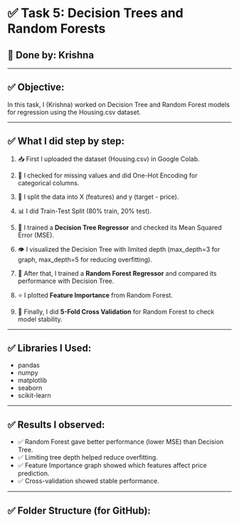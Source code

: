 # ✅ Task 5: Decision Trees and Random Forests

## 📌 Done by: Krishna

---

## ✅ Objective:
In this task, I (Krishna) worked on Decision Tree and Random Forest models for regression using the Housing.csv dataset.

---

## ✅ What I did step by step:

1. 📥 First I uploaded the dataset (Housing.csv) in Google Colab.

2. 🧹 I checked for missing values and did One-Hot Encoding for categorical columns.

3. 🧪 I split the data into X (features) and y (target - price).

4. 📊 I did Train-Test Split (80% train, 20% test).

5. 🌳 I trained a **Decision Tree Regressor** and checked its Mean Squared Error (MSE).

6. 👁 I visualized the Decision Tree with limited depth (max_depth=3 for graph, max_depth=5 for reducing overfitting).

7. 🌲 After that, I trained a **Random Forest Regressor** and compared its performance with Decision Tree.

8. ⭐ I plotted **Feature Importance** from Random Forest.

9. 🔁 Finally, I did **5-Fold Cross Validation** for Random Forest to check model stability.

---

## ✅ Libraries I Used:
- pandas
- numpy
- matplotlib
- seaborn
- scikit-learn

---

## ✅ Results I observed:

- ✅ Random Forest gave better performance (lower MSE) than Decision Tree.
- ✅ Limiting tree depth helped reduce overfitting.
- ✅ Feature Importance graph showed which features affect price prediction.
- ✅ Cross-validation showed stable performance.

---

## ✅ Folder Structure (for GitHub):



